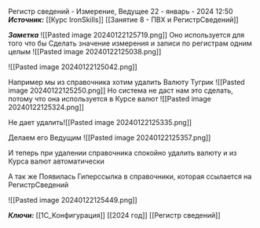 
Регистр сведений - Измерение, Ведущее
 22 - январь - 2024  12:50 
***Источник:***  [[Курс IronSkills]] [[Занятие 8 - ПВХ и РегистрСведений]]

***Заметка*** 
![[Pasted image 20240122125719.png]]
Оно используется для того что бы 
Сделать значение измерения и записи по регистрам одним целым
![[Pasted image 20240122125038.png]]

![[Pasted image 20240122125042.png]]

Например мы из справочника хотим удалить Валюту Тугрик
![[Pasted image 20240122125250.png]]
Но система не даст нам это сделать, потому что она используется в Курсе валют
![[Pasted image 20240122125324.png]]

Не дает удалить![[Pasted image 20240122125335.png]]

Делаем его Ведущим
![[Pasted image 20240122125357.png]]

И теперь при удалении справочника спокойно удалить валюту и из Курса валют автоматически

А так же 
Появилась Гиперссылка в справочники, которая ссылается на РегистрСведений

![[Pasted image 20240122125449.png]]





***Ключи:*** [[1С_Конфигурация]] [[2024 год]] [[Регистр сведений]]